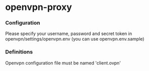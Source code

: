 # openvpn-proxy

### Configuration
Please specify your username, password and secret token in openvpn/settings/openvpn.env (you can use openvpn.env.sample)

### Definitions 
Openvpn configuration file must be named 'client.ovpn'
